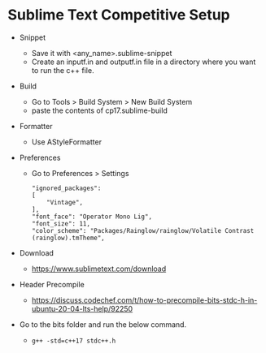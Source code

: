 # Sublime Text Competitive Setup

-   Snippet

    -   Save it with <any_name>.sublime-snippet
    -   Create an inputf.in and outputf.in file in a directory where you want to run the c++ file.
-   Build

    -   Go to Tools > Build System > New Build System
    -   paste the contents of cp17.sublime-build

-   Formatter
    -   Use AStyleFormatter

-   Preferences
    -	Go to Preferences > Settings  
    
	    ```
		"ignored_packages":
		[
			"Vintage",
		],
		"font_face": "Operator Mono Lig",
		"font_size": 11,
		"color_scheme": "Packages/Rainglow/rainglow/Volatile Contrast (rainglow).tmTheme",
	    ```
-   Download
	- https://www.sublimetext.com/download
-   Header Precompile
	- https://discuss.codechef.com/t/how-to-precompile-bits-stdc-h-in-ubuntu-20-04-lts-help/92250
 - Go to the bits folder and run the below command.
 	- `g++ -std=c++17 stdc++.h`	 
